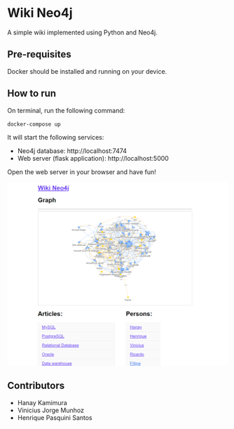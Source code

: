 # Wiki Neo4j
A simple wiki implemented using Python and Neo4j.

## Pre-requisites
Docker should be installed and running on your device.

## How to run
On terminal, run the following command:
```bash
docker-compose up
```

It will start the following services:
- Neo4j database: http://localhost:7474
- Web server (flask application): http://localhost:5000

Open the web server in your browser and have fun!

![Image](https://raw.githubusercontent.com/vmunhoz/wiki_neo4j/main/screenshot.PNG)

## Contributors
- Hanay Kamimura
- Vinicius Jorge Munhoz
- Henrique Pasquini Santos
